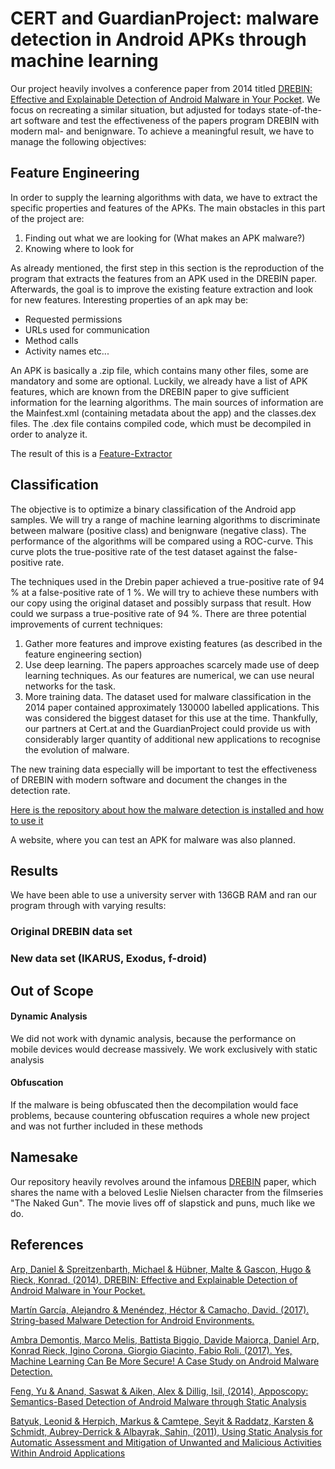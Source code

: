 CERT and GuardianProject: malware detection in Android APKs through machine learning 
===
Our project heavily involves a conference paper from 2014 titled [DREBIN: Effective and Explainable Detection of Android Malware in Your Pocket](https://www.tu-braunschweig.de/Medien-DB/sec/pubs/2014-ndss.pdf). We focus on recreating a similar situation, but adjusted for todays state-of-the-art software and test 
the effectiveness of the papers program DREBIN with modern mal- and benignware.
To achieve a meaningful result, we have to manage the following objectives:

Feature Engineering
---
In order to supply the learning algorithms with data, we have to extract the specific properties and features of the APKs. The main obstacles in this part of the project are:

1. Finding out what we are looking for (What makes an APK malware?)
2. Knowing where to look for 

As already mentioned, the first step in this section is the reproduction of the program that extracts the features from an APK used in the DREBIN paper. Afterwards, the goal is to improve the existing feature extraction and look for new features. Interesting properties of an apk may be:

* Requested permissions
* URLs used for communication
* Method calls
* Activity names
etc...

An APK is basically a .zip file, which contains many other files, some are mandatory and some are optional. Luckily, we already have a list of APK features, which are known from the DREBIN paper to give sufficient information for the learning algorithms. The main sources of information are the Mainfest.xml (containing metadata about the app) and the classes.dex files. The .dex file contains compiled code, which must be decompiled in order to analyze it.

The result of this is a [Feature-Extractor](https://github.com/33onethird/feature-extraction)

Classification
---
The objective is to optimize a binary classification of the Android app samples. We will try a range of machine learning algorithms to discriminate between malware (positive class) and benignware (negative class). The performance of the algorithms will be compared using a ROC-curve. This curve plots the true-positive rate of the test dataset against the false-positive rate. 

The techniques used in the Drebin paper achieved a true-positive rate of 94 % at a false-positive rate of 1 %. We will try to achieve these numbers with our copy using the original dataset and possibly surpass that result. How could we surpass a true-positive rate of 94 %. There are three potential improvements of current techniques:

1. Gather more features and improve existing features (as described in the feature engineering section)
2. Use deep learning. The papers approaches scarcely made use of deep learning techniques. As our features are numerical, we can use neural networks for the task.
3. More training data. The dataset used for malware classification in the 2014 paper contained approximately 130000 labelled applications. This was considered the biggest dataset for this use at the time. Thankfully, our partners at Cert.at and the GuardianProject could provide us with considerably larger quantity of additional new applications to recognise the evolution of malware.

The new training data especially will be important to test the effectiveness of DREBIN with modern software and document the changes in the detection rate.

[Here is the repository about how the malware detection is installed and how to use it](https://github.com/33onethird/malware-test)

A website, where you can test an APK for malware was also planned.

Results
---
We have been able to use a university server with 136GB RAM and ran our program through with varying results:

### Original DREBIN data set

### New data set (IKARUS, Exodus, f-droid)

Out of Scope
---
#### Dynamic Analysis
We did not work with dynamic analysis, because the performance on mobile devices would decrease massively. We work exclusively with static analysis

#### Obfuscation
If the malware is being obfuscated then the decompilation would face problems, because countering obfuscation requires a whole new project and was not further included in these methods

Namesake
---
Our repository heavily revolves around the infamous [DREBIN](https://www.tu-braunschweig.de/Medien-DB/sec/pubs/2014-ndss.pdf) paper, which shares the name with a beloved Leslie Nielsen character from the filmseries "The Naked Gun". The movie lives off of slapstick and puns, much like we do.


References
---
[Arp, Daniel & Spreitzenbarth, Michael & Hübner, Malte & Gascon, Hugo & Rieck, Konrad. (2014). DREBIN: Effective and Explainable Detection of Android Malware in Your Pocket.](https://www.tu-braunschweig.de/Medien-DB/sec/pubs/2014-ndss.pdf)

[Martín García, Alejandro & Menéndez, Héctor & Camacho, David. (2017). String-based Malware Detection for Android Environments.](https://www.researchgate.net/publication/308941437_String-based_Malware_Detection_for_Android_Environments)

[Ambra Demontis, Marco Melis, Battista Biggio, Davide Maiorca, Daniel Arp, Konrad Rieck, Igino Corona, Giorgio Giacinto, Fabio Roli. (2017). Yes, Machine Learning Can Be More Secure! A Case Study on Android Malware Detection.](https://arxiv.org/pdf/1704.08996.pdf)

[Feng, Yu & Anand, Saswat & Aiken, Alex & Dillig, Isil, (2014), Apposcopy: Semantics-Based Detection of Android Malware through Static Analysis](https://www.cs.utexas.edu/~isil/fse14.pdf)

[Batyuk, Leonid & Herpich, Markus & Camtepe, Seyit & Raddatz, Karsten & Schmidt, Aubrey-Derrick & Albayrak, Sahin, (2011), Using Static Analysis for Automatic Assessment and Mitigation of Unwanted and Malicious Activities Within Android Applications](http://citeseerx.ist.psu.edu/viewdoc/download?doi=10.1.1.388.4511&rep=rep1&type=pdf)


